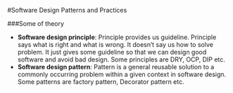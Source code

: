 #Software Design Patterns and Practices

###Some of theory
- **Software design principle**: Principle provides us guideline. Principle says what is right and what is wrong. It doesn’t say us how to solve problem. It just gives some guideline so that we can design good software and avoid bad design. Some principles are DRY, OCP, DIP etc.
- **Software design pattern**: Pattern is a general reusable solution to a commonly occurring problem within a given context in software design. Some patterns are factory pattern, Decorator pattern etc.